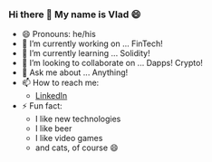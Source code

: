 ### Hi there 👋 My name is Vlad 😄

- 😄 Pronouns: he/his
- 🔭 I’m currently working on ... FinTech!
- 🌱 I’m currently learning ... Solidity!
- 👯 I’m looking to collaborate on ... Dapps! Crypto!
- 💬 Ask me about ... Anything!
- 📫 How to reach me:
     * [LinkedIn](https://www.linkedin.com/in/vladislav-glupak/)
- ⚡ Fun fact: 
     * I like new technologies
     * I like beer
     * I like video games
     * and cats, of course 😄
